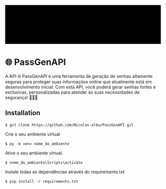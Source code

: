 
<img src="docs\OpenGenAPI-GIF.gif" alt="OpenGenAPI">

# :globe_with_meridians: PassGenAPI
 A API :globe_with_meridians: PassGenAPI é uma ferramenta de geração de senhas altamente seguras para proteger suas informações online que atualmente está em desenvolvimento inicial. Com esta API, você poderá gerar senhas fortes e exclusivas, personalizadas para atender às suas necessidades de segurança! 💂🏼‍♂️

## Installation

<div class="termy">

```console
$ git clone https://github.com/Nicolas-albu/PassGenAPI.git
```

Crie o seu ambiente virtual

```console
$ py -m venv nome_do_ambiente
```

Ative o seu ambiente virtual.
```console
$ nome_do_ambiente\Scripts\activate
```

Instale todas as dependências através do requirements.txt

```console
$ pip install -r requirements.txt
```
